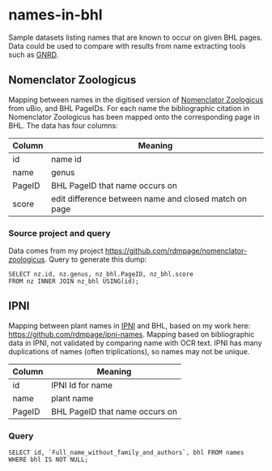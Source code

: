 # names-in-bhl
Sample datasets listing names that are known to occur on given BHL pages. Data could be used to compare with results from name extracting tools such as [GNRD](https://github.com/GlobalNamesArchitecture/gnrd).

## Nomenclator Zoologicus
Mapping between names in the digitised version of [Nomenclator Zoologicus](http://uio.mbl.edu/NomenclatorZoologicus/) from uBio, and BHL PageIDs. For each name the bibliographic citation in Nomenclator Zoologicus has been mapped onto the corresponding page in BHL. The data has four columns:

Column  |  Meaning
--------|-------------------------------------------------------
id      | name id
name    | genus
PageID  | BHL PageID that name occurs on
score   | edit difference between name and closed match on page

### Source project and query
Data comes from my project https://github.com/rdmpage/nomenclator-zoologicus. Query to generate this dump:

```
SELECT nz.id, nz.genus, nz_bhl.PageID, nz_bhl.score 
FROM nz INNER JOIN nz_bhl USING(id);
```

## IPNI
Mapping between plant names in [IPNI](http://www.ipni.org) and BHL, based on my work here: https://github.com/rdmpage/ipni-names. Mapping based on bibliographic data in IPNI, not validated by comparing name with OCR text. IPNI has many duplications of names (often triplications), so names may not be unique.

Column  |  Meaning
--------|-------------------------------------------------------
id      | IPNI Id for name
name    | plant name
PageID  | BHL PageID that name occurs on

### Query
```
SELECT id, `Full_name_without_family_and_authors`, bhl FROM names WHERE bhl IS NOT NULL;
```

 
